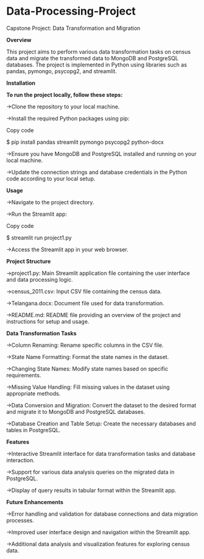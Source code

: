 # Data-Processing-Project
Capstone Project: Data Transformation and Migration

**Overview**

This project aims to perform various data transformation tasks on census data and migrate the transformed data to MongoDB and PostgreSQL databases. The project 
is implemented in Python using libraries such as pandas, pymongo, psycopg2, and streamlit.

**Installation**

**To run the project locally, follow these steps:**

->Clone the repository to your local machine.

->Install the required Python packages using pip:

Copy code

$ pip install pandas streamlit pymongo psycopg2 python-docx

->Ensure you have MongoDB and PostgreSQL installed and running on your local machine.

->Update the connection strings and database credentials in the Python code according to your local setup.


**Usage**


->Navigate to the project directory.

->Run the Streamlit app:

Copy code

$ streamlit run project1.py

->Access the Streamlit app in your web browser.


**Project Structure**


->project1.py: Main Streamlit application file containing the user interface and data processing logic.

->census_2011.csv: Input CSV file containing the census data.

->Telangana.docx: Document file used for data transformation.

->README.md: README file providing an overview of the project and instructions for setup and usage.


**Data Transformation Tasks**


->Column Renaming: Rename specific columns in the CSV file.

->State Name Formatting: Format the state names in the dataset.

->Changing State Names: Modify state names based on specific requirements.

->Missing Value Handling: Fill missing values in the dataset using appropriate methods.

->Data Conversion and Migration: Convert the dataset to the desired format and migrate it to MongoDB and PostgreSQL databases.

->Database Creation and Table Setup: Create the necessary databases and tables in PostgreSQL.


**Features**


->Interactive Streamlit interface for data transformation tasks and database interaction.

->Support for various data analysis queries on the migrated data in PostgreSQL.

->Display of query results in tabular format within the Streamlit app.

**Future Enhancements**


->Error handling and validation for database connections and data migration processes.

->Improved user interface design and navigation within the Streamlit app.

->Additional data analysis and visualization features for exploring census data.
